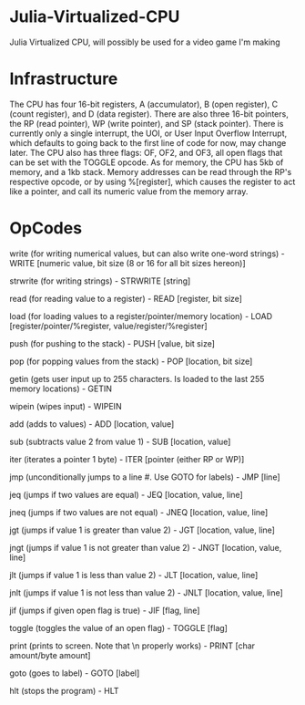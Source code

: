 # Julia-Virtualized-CPU
Julia Virtualized CPU, will possibly be used for a video game I'm making

# Infrastructure
The CPU has four 16-bit registers, A (accumulator), B (open register), C (count register), and D (data register). There are also three 16-bit pointers, the RP (read pointer), WP (write pointer), and SP (stack pointer). There is currently only a single interrupt, the UOI, or User Input Overflow Interrupt, which defaults to going back to the first line of code for now, may change later. The CPU also has three flags: OF, OF2, and OF3, all open flags that can be set with the TOGGLE opcode. As for memory, the CPU has 5kb of memory, and a 1kb stack. Memory addresses can be read through the RP's respective opcode, or by using %[register], which causes the register to act like a pointer, and call its numeric value from the memory array.

# OpCodes
write (for writing numerical values, but can also write one-word strings) - WRITE [numeric value, bit size (8 or 16 for all bit sizes hereon)]

strwrite (for writing strings) - STRWRITE [string]

read (for reading value to a register) - READ [register, bit size]

load (for loading values to a register/pointer/memory location) - LOAD [register/pointer/%register, value/register/%register]

push (for pushing to the stack) - PUSH [value, bit size]

pop (for popping values from the stack) - POP [location, bit size]

getin (gets user input up to 255 characters. Is loaded to the last 255 memory locations) - GETIN

wipein (wipes input) - WIPEIN

add (adds to values) - ADD [location, value]

sub (subtracts value 2 from value 1) - SUB [location, value]

iter (iterates a pointer 1 byte) - ITER [pointer (either RP or WP)]

jmp (unconditionally jumps to a line #. Use GOTO for labels) - JMP [line]

jeq (jumps if two values are equal) - JEQ [location, value, line]

jneq (jumps if two values are not equal) - JNEQ [location, value, line]

jgt (jumps if value 1 is greater than value 2) - JGT [location, value, line]

jngt (jumps if value 1 is not greater than value 2) - JNGT [location, value, line]

jlt (jumps if value 1 is less than value 2) - JLT [location, value, line]

jnlt (jumps if value 1 is not less than value 2) - JNLT [location, value, line]

jif (jumps if given open flag is true) - JIF [flag, line]

toggle (toggles the value of an open flag) - TOGGLE [flag]

print (prints to screen. Note that \n properly works) - PRINT [char amount/byte amount]

goto (goes to label) - GOTO [label]

hlt (stops the program) - HLT